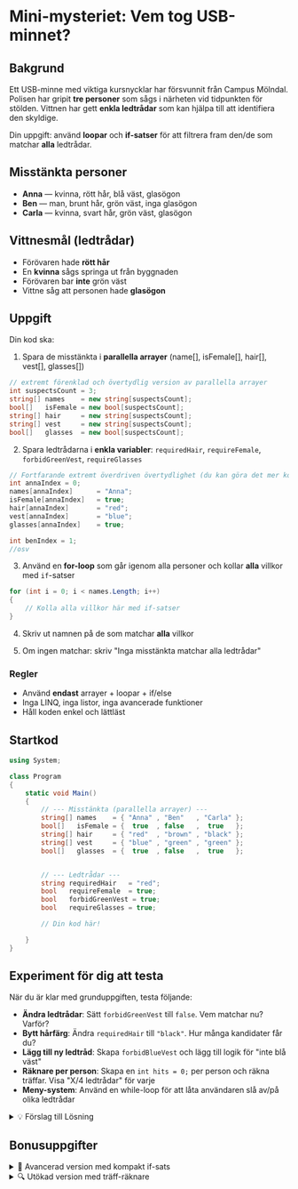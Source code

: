 # Mini-mysteriet: Vem tog USB-minnet?

## Bakgrund

Ett USB-minne med viktiga kursnycklar har försvunnit från Campus Mölndal. Polisen har gripit **tre personer** som sågs i närheten vid tidpunkten för stölden. Vittnen har gett **enkla ledtrådar** som kan hjälpa till att identifiera den skyldige.

Din uppgift: använd **loopar** och **if-satser** för att filtrera fram den/de som matchar **alla** ledtrådar.

## Misstänkta personer

* **Anna** — kvinna, rött hår, blå väst, glasögon
* **Ben** — man, brunt hår, grön väst, inga glasögon
* **Carla** — kvinna, svart hår, grön väst, glasögon

## Vittnesmål (ledtrådar)

* Förövaren hade **rött hår**
* En **kvinna** sågs springa ut från byggnaden
* Förövaren bar **inte** grön väst
* Vittne såg att personen hade **glasögon**

## Uppgift

Din kod ska:

1. Spara de misstänkta i **parallella arrayer** (name[], isFemale[], hair[], vest[], glasses[])
```csharp
// extremt förenklad och övertydlig version av parallella arrayer
int suspectsCount = 3;
string[] names    = new string[suspectsCount];
bool[]   isFemale = new bool[suspectsCount];
string[] hair     = new string[suspectsCount];
string[] vest     = new string[suspectsCount];
bool[]   glasses  = new bool[suspectsCount];
```


2. Spara ledtrådarna i **enkla variabler**: `requiredHair`, `requireFemale`, `forbidGreenVest`, `requireGlasses`
```csharp
// Fortfarande extremt överdriven övertydlighet (du kan göra det mer kompakt)
int annaIndex = 0;
names[annaIndex]      = "Anna";
isFemale[annaIndex]   = true;
hair[annaIndex]       = "red";
vest[annaIndex]       = "blue";
glasses[annaIndex]    = true;

int benIndex = 1;
//osv
```
3. Använd en **for-loop** som går igenom alla personer och kollar **alla** villkor med `if`-satser
```csharp
for (int i = 0; i < names.Length; i++)
{
    // Kolla alla villkor här med if-satser
}
```

4. Skriv ut namnen på de som matchar **alla** villkor

5. Om ingen matchar: skriv "Inga misstänkta matchar alla ledtrådar"

### Regler
- Använd **endast** arrayer + loopar + if/else
- Inga LINQ, inga listor, inga avancerade funktioner
- Håll koden enkel och lättläst

## Startkod

```csharp
using System;

class Program
{
    static void Main()
    {
        // --- Misstänkta (parallella arrayer) ---
        string[] names    = { "Anna" , "Ben"   , "Carla" };
        bool[]   isFemale = {  true  , false   ,  true   };
        string[] hair     = { "red"  , "brown" , "black" };
        string[] vest     = { "blue" , "green" , "green" };
        bool[]   glasses  = {  true  , false   ,  true   };


        // --- Ledtrådar ---
        string requiredHair   = "red";
        bool   requireFemale  = true;
        bool   forbidGreenVest = true;
        bool   requireGlasses = true;

        // Din kod här!

    }
}
```

## Experiment för dig att testa

När du är klar med grunduppgiften, testa följande:

* **Ändra ledtrådar**: Sätt `forbidGreenVest` till `false`. Vem matchar nu? Varför?
* **Bytt hårfärg**: Ändra `requiredHair` till `"black"`. Hur många kandidater får du?
* **Lägg till ny ledtråd**: Skapa `forbidBlueVest` och lägg till logik för "inte blå väst"
* **Räknare per person**: Skapa en `int hits = 0;` per person och räkna träffar. Visa "X/4 ledtrådar" för varje
* **Meny-system**: Använd en while-loop för att låta användaren slå av/på olika ledtrådar

<details>
<summary>💡 Förslag till Lösning</summary>

```csharp
using System;

class Program
{
    static void Main()
    {
        // --- Misstänkta (parallella arrayer) ---
        string[] names    = { "Anna" , "Ben"   , "Carla" };
        bool[]   isFemale = {  true  , false   ,  true   };
        string[] hair     = { "red"  , "brown" , "black" };
        string[] vest     = { "blue" , "green" , "green" };
        bool[]   glasses  = {  true  , false   ,  true   };


        // --- Ledtrådar ---
        string requiredHair   = "red";
        bool   requireFemale  = true;
        bool   forbidGreenVest = true;
        bool   requireGlasses = true;

        bool foundAny = false;

        Console.WriteLine("Misstänkta som matchar alla ledtrådar:");

        for (int i = 0; i < names.Length; i++)
        {
            bool matches = true;

            // Kontrollera hårfärg
            if (hair[i] != requiredHair)
                matches = false;

            // Kontrollera om det måste vara kvinna
            if (requireFemale && !isFemale[i])
                matches = false;

            // Kontrollera om grön väst är förbjuden
            if (forbidGreenVest && vest[i] == "green")
                matches = false;

            // Kontrollera glasögon
            if (requireGlasses && !glasses[i])
                matches = false;

            // Om alla villkor stämmer, skriv ut namnet
            if (matches)
            {
                foundAny = true;
                Console.WriteLine($"- {names[i]}");
            }
        }

        if (!foundAny)
            Console.WriteLine("Inga misstänkta matchar alla ledtrådar");
    }
}
```

**Förväntad utdata:**
```
Misstänkta som matchar alla ledtrådar:
- Anna
```

**Förklaring:** Anna är den enda som har rött hår, är kvinna, har inte grön väst (hon har blå), och bär glasögon.

</details>

## Bonusuppgifter

<details>
<summary>🚀 Avancerad version med kompakt if-sats</summary>

```csharp
// Byt ut de fyra if-satserna mot en kompakt if:
bool matches =
    hair[i] == requiredHair &&
    (!requireFemale || isFemale[i]) &&
    (!forbidGreenVest || vest[i] != "green") &&
    (!requireGlasses || glasses[i]);
```

</details>

<details>
<summary>🔍 Utökad version med träff-räknare</summary>

```csharp
// Lägg till efter for-loopen:
Console.WriteLine("\nDetaljerad analys:");
for (int i = 0; i < names.Length; i++)
{
    int hits = 0;

    if (hair[i] == requiredHair) hits++;
    if (!requireFemale || isFemale[i]) hits++;
    if (!forbidGreenVest || vest[i] != "green") hits++;
    if (!requireGlasses || glasses[i]) hits++;

    Console.WriteLine($"{names[i]}: {hits}/4 ledtrådar");
}
```

</details>
